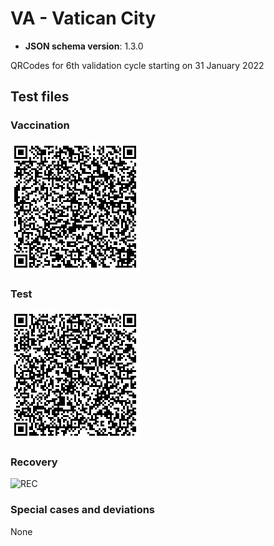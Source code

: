# VA - Vatican City

* **JSON schema version**: 1.3.0

QRCodes for 6th validation cycle starting on 31 January 2022

## Test files

### Vaccination

![VAC](VAC_6th.png)

### Test

![TEST](TEST_6th.png)

### Recovery

![REC](REC_th.png)

### Special cases and deviations
None